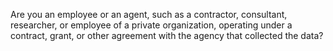 Are you an employee or an agent, such as a contractor, consultant, researcher, or employee of a private organization, operating under a contract, grant, or other agreement with the agency that collected the data?